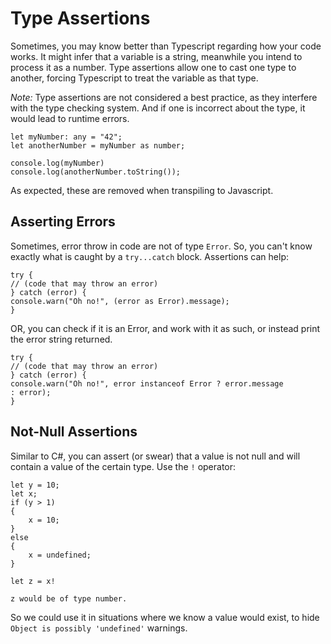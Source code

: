 # Type Assertions
Sometimes, you may know better than Typescript regarding how your code works. It might infer that a variable is a string, meanwhile you intend to process it as a number. Type assertions allow one to cast one type to another, forcing Typescript to treat the variable as that type.  
  
*Note:*  Type assertions are not considered a best practice, as they interfere with the type checking system. And if one is incorrect about the type, it would lead to runtime errors.

```
let myNumber: any = "42";
let anotherNumber = myNumber as number;

console.log(myNumber)
console.log(anotherNumber.toString());
```

As expected, these are removed when transpiling to Javascript.

## Asserting Errors
Sometimes, error throw in code are not of type ```Error```. So, you can't know exactly what is caught by a ```try...catch``` block. Assertions can help:

```
try {
// (code that may throw an error)
} catch (error) {
console.warn("Oh no!", (error as Error).message);
}
```

OR, you can check if it is an Error, and work with it as such, or instead print the error string returned.

```
try {
// (code that may throw an error)
} catch (error) {
console.warn("Oh no!", error instanceof Error ? error.message
: error);
}
```

## Not-Null Assertions
Similar to C#, you can assert (or swear) that a value is not null and will contain a value of the certain type. Use the ```!``` operator:
```
let y = 10;
let x;
if (y > 1)
{
	x = 10;
}
else
{
	x = undefined;
}

let z = x!

z would be of type number.
```

So we could use it in situations where we know a value would exist, to hide ```Object is possibly 'undefined'``` warnings.